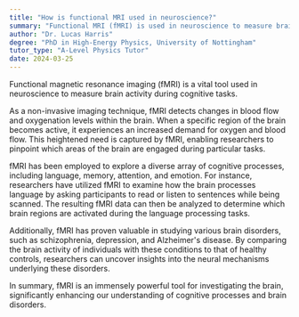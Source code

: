 ```yaml
---
title: "How is functional MRI used in neuroscience?"
summary: "Functional MRI (fMRI) is used in neuroscience to measure brain activity during cognitive tasks."
author: "Dr. Lucas Harris"
degree: "PhD in High-Energy Physics, University of Nottingham"
tutor_type: "A-Level Physics Tutor"
date: 2024-03-25
---
```


Functional magnetic resonance imaging (fMRI) is a vital tool used in neuroscience to measure brain activity during cognitive tasks.

As a non-invasive imaging technique, fMRI detects changes in blood flow and oxygenation levels within the brain. When a specific region of the brain becomes active, it experiences an increased demand for oxygen and blood flow. This heightened need is captured by fMRI, enabling researchers to pinpoint which areas of the brain are engaged during particular tasks.

fMRI has been employed to explore a diverse array of cognitive processes, including language, memory, attention, and emotion. For instance, researchers have utilized fMRI to examine how the brain processes language by asking participants to read or listen to sentences while being scanned. The resulting fMRI data can then be analyzed to determine which brain regions are activated during the language processing tasks.

Additionally, fMRI has proven valuable in studying various brain disorders, such as schizophrenia, depression, and Alzheimer's disease. By comparing the brain activity of individuals with these conditions to that of healthy controls, researchers can uncover insights into the neural mechanisms underlying these disorders.

In summary, fMRI is an immensely powerful tool for investigating the brain, significantly enhancing our understanding of cognitive processes and brain disorders.
    